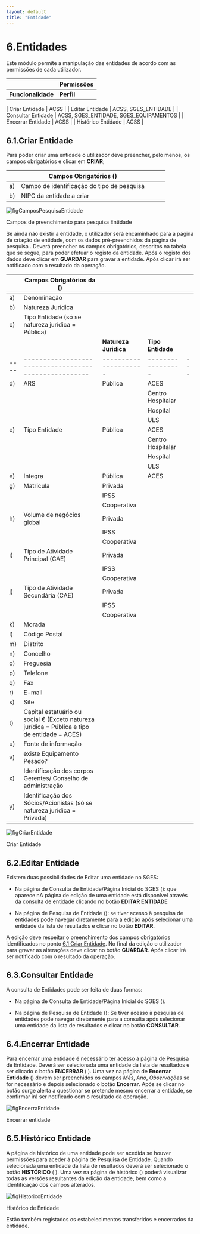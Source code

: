 ```yaml
---
layout: default
title: "Entidade"
---
```


# 6.Entidades

Este módulo permite a manipulação das entidades de acordo com as permissões de cada utilizador.

|  | Permissões               | 
|----|--------------------------------------------|
|**Funcionalidade** |**Perfil**|

| Criar Entidade | ACSS |
| Editar Entidade | ACSS, SGES_ENTIDADE |
| Consultar Entidade | ACSS, SGES_ENTIDADE, SGES_EQUIPAMENTOS |
| Encerrar Entidade | ACSS |
| Histórico Entidade | ACSS |

<p id="criarEntidade"></p>

## 6.1.Criar Entidade

Para poder criar uma entidade o utilizador deve preencher, pelo menos, os campos obrigatórios e clicar em **CRIAR**;

|  | Campos Obrigatórios ([](#figCamposPesquisaEntidade))               |   |   |   |
|----|--------------------------------------------|---|---|---|
| a) | Campo de identificação do tipo de pesquisa |   |   |   |
| b) | NIPC da entidade a criar |   |    |   |



![figCamposPesquisaEntidade](img/pages/6_1_1.jpg)

<p class="caption" id="figCamposPesquisaEntidade"> Campos de preenchimento para pesquisa Entidade </p>
  
  
Se ainda não existir a entidade, o utilizador será encaminhado para a página de criação de entidade, com os dados pré-preenchidos da página de pesquisa [](#figPesquisaEntidade). 
Deverá preencher os campos obrigatórios, descritos na tabela que se segue, para poder efetuar o registo da entidade.
Após o registo dos dados deve clicar em **GUARDAR** para gravar a entidade. Após clicar irá ser notificado com o resultado da operação.

|    | Campos Obrigatórios da ([](#figCriarEntidade))      |                     |                 |   |
|----|-----------------------------------------------------|---------------------|-----------------|---|
| a) | Denominação                                         |                     |                 |   |
| b) | Natureza Jurídica                                   |                     |                 |   |
| c) | Tipo Entidade (só se natureza jurídica = Pública)   |                     |                 |   |
| &nbsp;&nbsp;  |                                          |**Natureza Juridica**|**Tipo Entidade**|   |
|----|-----------------------------------------------------|---------------------|-----------------|---|
| d) | ARS                                                 |    Pública          |ACES             |   |
|    |                                                     |                     |Centro Hospitalar|   |
|    |                                                     |                 |Hospital          |   |
|    |                                                     |                 |ULS               |   |
| e) | Tipo Entidade                                       |    Pública      |ACES              |   |
|    |                                                     |                 |Centro Hospitalar |   |
|    |                                                     |                 |Hospital          |   |
|    |                                                     |                 |ULS               |   |
| e) | Integra                                             |    Pública      |ACES              |   |
| g) | Matricula                                           |    Privada      |                  |   |
|    |                                                     |    IPSS         |                  |   |
|    |                                                     |  Cooperativa    |                  |   |
| h) | Volume de negócios global                           |    Privada      |                  |   |
|    |                                                     |    IPSS         |                  |   |
|    |                                                     |  Cooperativa    |                  |   |
| i) | Tipo de Atividade Principal (CAE)                   |    Privada      |                  |   |
|    |                                                     |    IPSS         |                  |   |
|    |                                                     |    Cooperativa  |                  |   |
| j) | Tipo de Atividade Secundária (CAE)                  |    Privada      |                  |   |
|    |                                                     |    IPSS         |                  |   |
|    |                                                     |    Cooperativa  |                  |   |
| k) | Morada                                              |                 |             |   |
| l) | Código Postal                                       |                 |             |   |
| m) | Distrito                                            |                 |             |   |
| n) | Concelho                                            |                 |             |   |
| o) | Freguesia                                           |                 |             |   |
| p) | Telefone                                            |                 |             |   |
| q) | Fax                                                 |                 |             |   |
| r) | E-mail                                              |                 |             |   |
| s) | Site                                                |                 |             |   |
| t) | Capital estatuário ou social € (Exceto natureza jurídica = Pública e tipo de entidade = ACES)|         |             |   |
| u) | Fonte de informação                                 |                 |             |   |
| v) | existe Equipamento Pesado?                          |                 |             |   |
| x) | Identificação dos corpos Gerentes/ Conselho de administração    |     |             |   |
| y) | Identificação dos Sócios/Acionistas (só se natureza jurídica = Privada) |     |     |   |


![figCriarEntidade](img/pages/6_1_2.jpg)

<p class="caption" id="figCriarEntidade">Criar Entidade </p>

<p id="alteraEntidade"></p>

## 6.2.Editar Entidade

Existem duas possibilidades de Editar uma entidade no SGES:

 - Na página de Consulta de Entidade/Página Inicial do SGES ([](#figPaginaEntradaEnt)):  que aparece nA página de edição de uma entidade está disponível através da consulta de entidade clicando no botão **EDITAR ENTIDADE**  
	
 - Na página de Pesquisa de Entidade ([](#figPesquisaExEntidade)): se tiver acesso à pesquisa de entidades pode navegar diretamente para a edição após selecionar uma entidade da lista de resultados e clicar no botão **EDITAR**.

A edição deve respeitar o preenchimento dos campos obrigatórios identificados no ponto [6.1 Criar Entidade](#criar-entidade).
No final da edição o utilizador para gravar as alterações deve clicar no botão **GUARDAR**. Após clicar irá ser notificado com o resultado da operação.

<p id="consultaEntidade"></p>

## 6.3.Consultar Entidade

A consulta de Entidades pode ser feita de duas formas:

 - Na página de Consulta de Entidade/Página Inicial do SGES ([](#figPaginaEntradaEnt)).
	
 - Na página de Pesquisa de Entidade ([](#figPesquisaExEntidade)): Se tiver acesso à pesquisa de entidades pode navegar diretamente para a consulta após selecionar uma entidade da lista de resultados e clicar no botão **CONSULTAR**.

<p id="encerrarEntidade"></p>

## 6.4.Encerrar Entidade

Para encerrar uma entidade é necessário ter acesso à página de Pesquisa de Entidade. Deverá ser selecionada uma entidade da lista de resultados e ser clicado o botão **ENCERRAR** ([](#figPesquisaExEntidade) ).
Uma vez na página de **Encerrar Entidade** ([](#figEncerraEntidade)) devem ser preenchidos os campos *Mês*, *Ano*, *Observações* se for necessário e depois selecionado o botão **Encerrar**. 
Após se clicar no botão surge alerta a questionar se pretende mesmo encerrar a entidade, se confirmar irá ser notificado com o resultado da operação.

![figEncerraEntidade](img/pages/6_4_1.jpg)

<p class="caption" id="figEncerraEntidade"> Encerrar entidade</p>

<p id="historicoEntidade"></p>

## 6.5.Histórico Entidade
A página de histórico de uma entidade pode ser acedida se houver permissões para aceder à página de Pesquisa de Entidade. Quando selecionada uma entidade da lista de resultados deverá ser selecionado o botão **HISTÓRICO**  ([](#figPesquisaExEntidade) ).
Uma vez na página de histórico ([](#figHistoricoEntidade)) poderá visualizar todas as versões resultantes da edição da entidade, bem como a identificação dos campos alterados.

![figHistoricoEntidade](img/pages/6_5_1.jpg)

<p class="caption" id="figHistoricoEntidade"> Histórico de Entidade</p>

Estão também registados os estabelecimentos transferidos e encerrados da entidade. 